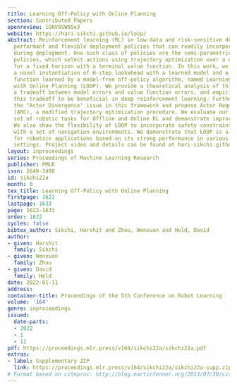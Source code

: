 ```yaml
---
title: Learning Off-Policy with Online Planning
section: Contributed Papers
openreview: 1GNV9SW95eJ
website: https://hari-sikchi.github.io/loop/
abstract: Reinforcement learning (RL) in low-data and risk-sensitive domains requires
  performant and flexible deployment policies that can readily incorporate constraints
  during deployment. One such class of policies are the semi-parametric H-step lookahead
  policies, which select actions using trajectory optimization over a dynamics model
  for a fixed horizon with a terminal value function. In this work, we investigate
  a novel instantiation of H-step lookahead with a learned model and a terminal value
  function learned by a model-free off-policy algorithm, named Learning Off-Policy
  with Online Planning (LOOP). We provide a theoretical analysis of this method, suggesting
  a tradeoff between model errors and value function errors, and empirically demonstrate
  this tradeoff to be beneficial in deep reinforcement learning. Furthermore, we identify
  the "Actor Divergence" issue in this framework and propose Actor Regularized Control
  (ARC), a modified trajectory optimization procedure. We evaluate our method on a
  set of robotic tasks for Offline and Online RL and demonstrate improved performance.
  We also show the flexibility of LOOP to incorporate safety constraints during deployment
  with a set of navigation environments. We demonstrate that LOOP is a desirable framework
  for robotics applications based on its strong performance in various important RL
  settings. Project video and details can be found at hari-sikchi.github.io/loop.
layout: inproceedings
series: Proceedings of Machine Learning Research
publisher: PMLR
issn: 2640-3498
id: sikchi22a
month: 0
tex_title: Learning Off-Policy with Online Planning
firstpage: 1622
lastpage: 1633
page: 1622-1633
order: 1622
cycles: false
bibtex_author: Sikchi, Harshit and Zhou, Wenxuan and Held, David
author:
- given: Harshit
  family: Sikchi
- given: Wenxuan
  family: Zhou
- given: David
  family: Held
date: 2022-01-11
address:
container-title: Proceedings of the 5th Conference on Robot Learning
volume: '164'
genre: inproceedings
issued:
  date-parts:
  - 2022
  - 1
  - 11
pdf: https://proceedings.mlr.press/v164/sikchi22a/sikchi22a.pdf
extras:
- label: Supplementary ZIP
  link: https://proceedings.mlr.press/v164/sikchi22a/sikchi22a-supp.zip
# Format based on citeproc: http://blog.martinfenner.org/2013/07/30/citeproc-yaml-for-bibliographies/
---
```


